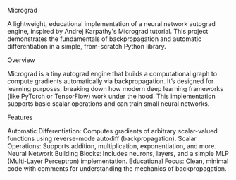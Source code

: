 Micrograd

A lightweight, educational implementation of a neural network autograd engine, inspired by Andrej Karpathy's Micrograd tutorial. This project demonstrates the fundamentals of backpropagation and automatic differentiation in a simple, from-scratch Python library.

Overview

Micrograd is a tiny autograd engine that builds a computational graph to compute gradients automatically via backpropagation. It’s designed for learning purposes, breaking down how modern deep learning frameworks (like PyTorch or TensorFlow) work under the hood. This implementation supports basic scalar operations and can train small neural networks.

Features

Automatic Differentiation: Computes gradients of arbitrary scalar-valued functions using reverse-mode autodiff (backpropagation).
Scalar Operations: Supports addition, multiplication, exponentiation, and more.
Neural Network Building Blocks: Includes neurons, layers, and a simple MLP (Multi-Layer Perceptron) implementation.
Educational Focus: Clean, minimal code with comments for understanding the mechanics of backpropagation.
